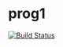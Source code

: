 # prog1
[![Build Status](https://travis-ci.org/PUNITPNT/prog1.svg?branch=master)](https://travis-ci.org/PUNITPNT/prog1)
